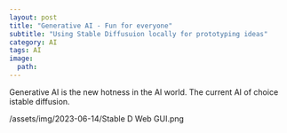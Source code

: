 ```yaml
---
layout: post
title: "Generative AI - Fun for everyone"
subtitle: "Using Stable Diffusuion locally for prototyping ideas"
category: AI
tags: AI
image:
  path: 
---
```


Generative AI is the new hotness in the AI world. The current AI of choice istable diffusion.

/assets/img/2023-06-14/Stable D Web GUI.png
